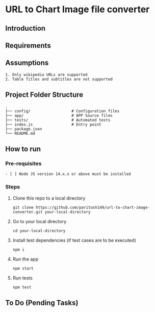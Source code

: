 # URL to Chart Image file converter

## Introduction

## Requirements

## Assumptions
    1. Only wikipedia URLs are supported
    2. Table Titles and subtitles are not supported
    

## Project Folder Structure
    .
    ├── config/                  # Configuration files
    ├── app/                     # APP Source files
    ├── tests/                   # Automated tests
    ├── index.js                 # Entry point
    ├── package.json
    └── README.md

## How to run

### Pre-requisites
    - [ ] Node JS version 14.x.x or above must be installed

### Steps

1. Clone this repo to a local directory

    ```git clone https://github.com/paritosh149/url-to-chart-image-converter.git your-local-directory```

2. Go to your local directory

    ```cd your-local-directory```

3. Install test dependencies (if test cases are to be executed)

    ```npm i```

4. Run the app

    ```npm start```

5. Run tests

    ```npm test```

## To Do (Pending Tasks)

